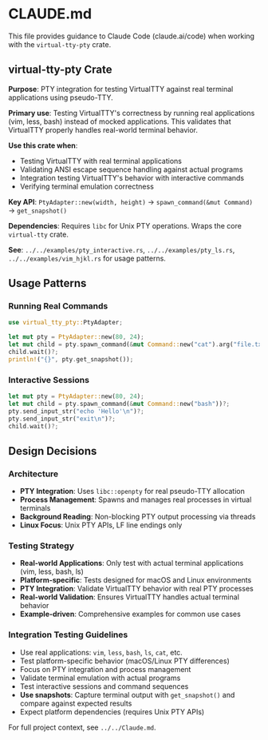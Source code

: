 # CLAUDE.md

This file provides guidance to Claude Code (claude.ai/code) when working with the `virtual-tty-pty` crate.

## virtual-tty-pty Crate

**Purpose**: PTY integration for testing VirtualTTY against real terminal applications using pseudo-TTY.

**Primary use**: Testing VirtualTTY's correctness by running real applications (vim, less, bash) instead of mocked applications. This validates that VirtualTTY properly handles real-world terminal behavior.

**Use this crate when**:
- Testing VirtualTTY with real terminal applications
- Validating ANSI escape sequence handling against actual programs
- Integration testing VirtualTTY's behavior with interactive commands
- Verifying terminal emulation correctness

**Key API**: `PtyAdapter::new(width, height)` → `spawn_command(&mut Command)` → `get_snapshot()`

**Dependencies**: Requires `libc` for Unix PTY operations. Wraps the core `virtual-tty` crate.

**See**: `../../examples/pty_interactive.rs`, `../../examples/pty_ls.rs`, `../../examples/vim_hjkl.rs` for usage patterns.

## Usage Patterns

### Running Real Commands
```rust
use virtual_tty_pty::PtyAdapter;

let mut pty = PtyAdapter::new(80, 24);
let mut child = pty.spawn_command(&mut Command::new("cat").arg("file.txt"))?;
child.wait()?;
println!("{}", pty.get_snapshot());
```

### Interactive Sessions
```rust
let mut pty = PtyAdapter::new(80, 24);
let mut child = pty.spawn_command(&mut Command::new("bash"))?;
pty.send_input_str("echo 'Hello'\n")?;
pty.send_input_str("exit\n")?;
child.wait()?;
```

## Design Decisions

### Architecture
- **PTY Integration**: Uses `libc::openpty` for real pseudo-TTY allocation
- **Process Management**: Spawns and manages real processes in virtual terminals
- **Background Reading**: Non-blocking PTY output processing via threads
- **Linux Focus**: Unix PTY APIs, LF line endings only

### Testing Strategy
- **Real-world Applications**: Only test with actual terminal applications (vim, less, bash, ls)
- **Platform-specific**: Tests designed for macOS and Linux environments
- **PTY Integration**: Validate VirtualTTY behavior with real PTY processes
- **Real-world Validation**: Ensures VirtualTTY handles actual terminal behavior
- **Example-driven**: Comprehensive examples for common use cases

### Integration Testing Guidelines
- Use real applications: `vim`, `less`, `bash`, `ls`, `cat`, etc.
- Test platform-specific behavior (macOS/Linux PTY differences)
- Focus on PTY integration and process management
- Validate terminal emulation with actual programs
- Test interactive sessions and command sequences
- **Use snapshots**: Capture terminal output with `get_snapshot()` and compare against expected results
- Expect platform dependencies (requires Unix PTY APIs)

For full project context, see `../../Claude.md`.